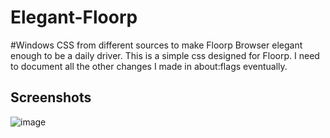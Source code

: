 # Elegant-Floorp 
#Windows
CSS from different sources to make Floorp Browser elegant enough to be a daily driver.
This is a simple css designed for Floorp.
I need to document all the other changes I made in about:flags eventually.

## Screenshots
![image](https://github.com/user-attachments/assets/09790d43-f390-4cda-90b7-20b1e40e90ec)

